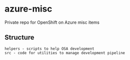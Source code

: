 # azure-misc
Private repo for OpenShift on Azure misc items


## Structure

```
helpers - scripts to help OSA development
src - code for utilities to manage development pipeline
```